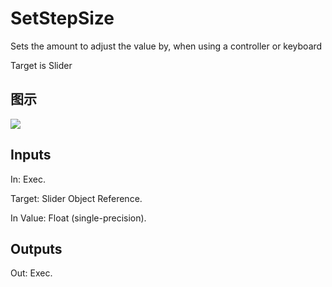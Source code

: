 # SetStepSize

Sets the amount to adjust the value by, when using a controller or keyboard

Target is Slider

## 图示

![]($-20221218-18112061.png)

## Inputs

In: Exec.

Target: Slider Object Reference.

In Value: Float (single-precision).  

## Outputs

Out: Exec.

